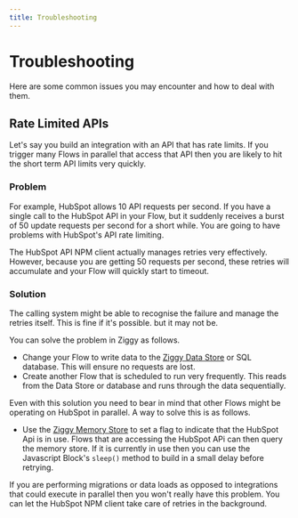 ```yaml
---
title: Troubleshooting
---
```


# Troubleshooting

Here are some common issues you may encounter and how to deal with them.

## Rate Limited APIs
Let's say you build an integration with an API that has rate limits. If you trigger many Flows in parallel that access that API then you are likely to hit the short term API limits very quickly.

### Problem
For example, HubSpot allows 10 API requests per second. If you have a single call to the HubSpot API in your Flow, but it suddenly receives a burst of 50 update requests per second for a short while. You are going to have problems with HubSpot's API rate limiting.

The HubSpot API NPM client actually manages retries very effectively. However, because you are getting 50 requests per second, these retries will accumulate and your Flow will quickly start to timeout.

### Solution
The calling system might be able to recognise the failure and manage the retries itself. This is fine if it's possible. but it may not be.

You can solve the problem in Ziggy as follows.

- Change your Flow to write data to the [Ziggy Data Store](/user-guide/block-types/utility/Data-Store) or SQL database. This will ensure no requests are lost.
- Create another Flow that is scheduled to run very frequently. This reads from the Data Store or database and runs through the data sequentially.

Even with this solution you need to bear in mind that other Flows might be operating on HubSpot in parallel. A way to solve this is as follows.

- Use the [Ziggy Memory Store](/user-guide/Memory-Store) to set a flag to indicate that the HubSpot Api is in use. Flows that are accessing the HubSpot APi can then query the memory store. If it is currently in use then you can use the Javascript Block's ```sleep()``` method to build in a small delay before retrying.

If you are performing migrations or data loads as opposed to integrations that could execute in parallel then you won't really have this problem. You can let the HubSpot NPM client take care of retries in the background.

